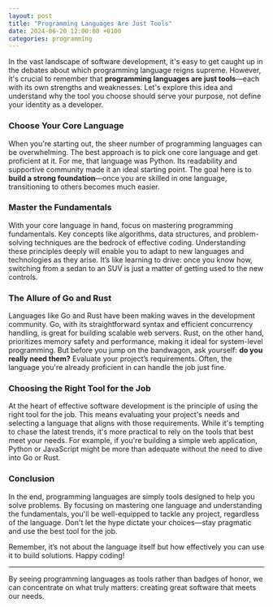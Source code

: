 ```yaml
---
layout: post
title: "Programming Languages Are Just Tools"
date: 2024-06-20 12:00:00 +0100
categories: programming
---
```


In the vast landscape of software development, it's easy to get caught up in the debates about which programming language reigns supreme. However, it's crucial to remember that **programming languages are just tools**—each with its own strengths and weaknesses. Let's explore this idea and understand why the tool you choose should serve your purpose, not define your identity as a developer.

### Choose Your Core Language

When you're starting out, the sheer number of programming languages can be overwhelming. The best approach is to pick one core language and get proficient at it. For me, that language was Python. Its readability and supportive community made it an ideal starting point. The goal here is to **build a strong foundation**—once you are skilled in one language, transitioning to others becomes much easier.

### Master the Fundamentals

With your core language in hand, focus on mastering programming fundamentals. Key concepts like algorithms, data structures, and problem-solving techniques are the bedrock of effective coding. Understanding these principles deeply will enable you to adapt to new languages and technologies as they arise. It’s like learning to drive: once you know how, switching from a sedan to an SUV is just a matter of getting used to the new controls.

### The Allure of Go and Rust

Languages like Go and Rust have been making waves in the development community. Go, with its straightforward syntax and efficient concurrency handling, is great for building scalable web servers. Rust, on the other hand, prioritizes memory safety and performance, making it ideal for system-level programming. But before you jump on the bandwagon, ask yourself: **do you really need them?** Evaluate your project’s requirements. Often, the language you're already proficient in can handle the job just fine.

### Choosing the Right Tool for the Job

At the heart of effective software development is the principle of using the right tool for the job. This means evaluating your project's needs and selecting a language that aligns with those requirements. While it's tempting to chase the latest trends, it's more practical to rely on the tools that best meet your needs. For example, if you're building a simple web application, Python or JavaScript might be more than adequate without the need to dive into Go or Rust.

### Conclusion

In the end, programming languages are simply tools designed to help you solve problems. By focusing on mastering one language and understanding the fundamentals, you'll be well-equipped to tackle any project, regardless of the language. Don't let the hype dictate your choices—stay pragmatic and use the best tool for the job.

Remember, it’s not about the language itself but how effectively you can use it to build solutions. Happy coding!

---

By seeing programming languages as tools rather than badges of honor, we can concentrate on what truly matters: creating great software that meets our needs.
